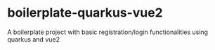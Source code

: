 # boilerplate-quarkus-vue2
A boilerplate project with basic registration/login functionalities using quarkus and vue2
